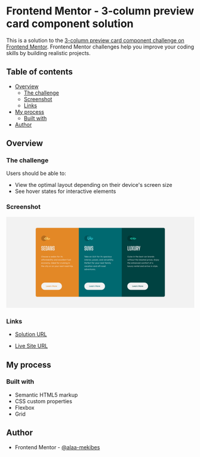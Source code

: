 # Frontend Mentor - 3-column preview card component solution

This is a solution to the [3-column preview card component challenge on Frontend Mentor](https://www.frontendmentor.io/challenges/3column-preview-card-component-pH92eAR2-). Frontend Mentor challenges help you improve your coding skills by building realistic projects. 

## Table of contents

- [Overview](#overview)
  - [The challenge](#the-challenge)
  - [Screenshot](#screenshot)
  - [Links](#links)
- [My process](#my-process)
  - [Built with](#built-with)
- [Author](#author)

## Overview

### The challenge

Users should be able to:

- View the optimal layout depending on their device's screen size
- See hover states for interactive elements

### Screenshot

![](./Screenshot.png)

### Links

- [Solution URL](https://www.frontendmentor.io/solutions/3-column-preview-card-component-nI8mfvQaUa)
  
- [Live Site URL](https://alaa-mekibes.github.io/3-column-preview-card-component-frontend-mentor)

## My process

### Built with

- Semantic HTML5 markup
- CSS custom properties
- Flexbox
- Grid

## Author

- Frontend Mentor - [@alaa-mekibes](https://www.frontendmentor.io/profile/alaa-mekibes)
